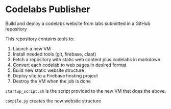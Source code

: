 # Codelabs Publisher

Build and deploy a codelabs website from labs submitted in a GitHub repository

This repository contains tools to:

1. Launch a new VM
1. Install needed tools (git, firebase, claat)
1. Fetch a repository with static web content plus codelabs in markdown
1. Convert each codelab to web pages in desired format
1. Build new static website structure
1. Deploy site to a Firebase hosting project
1. Destroy the VM when the job is done

`startup_script.sh` is the script provided to the new VM that does the above.

`compile.py` creates the new website structure
